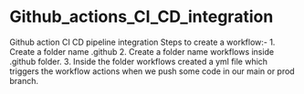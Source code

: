 # Github_actions_CI_CD_integration
Github action CI CD pipeline integration
Steps to create a workflow:-
    1. Create a folder name .github
    2. Create a folder name workflows inside .github folder.
    3. Inside the folder workflows created a yml file which triggers the workflow actions when we push some code in our main or prod branch.
    